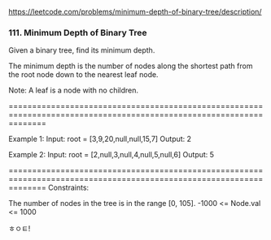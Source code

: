 https://leetcode.com/problems/minimum-depth-of-binary-tree/description/

### 111. Minimum Depth of Binary Tree

Given a binary tree, find its minimum depth.

The minimum depth is the number of nodes along the shortest path from the root node down to the nearest leaf node.

Note: A leaf is a node with no children.

====================================================================================================================

Example 1:
Input: root = [3,9,20,null,null,15,7]
Output: 2

Example 2:
Input: root = [2,null,3,null,4,null,5,null,6]
Output: 5


====================================================================================================================
Constraints:

The number of nodes in the tree is in the range [0, 105].
-1000 <= Node.val <= 1000

ㅎㅇㅌ!